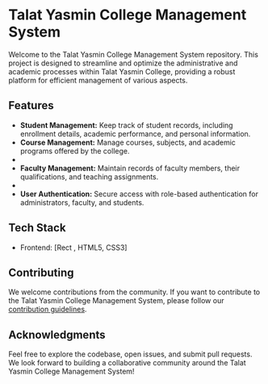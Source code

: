 # Talat Yasmin College Management System

Welcome to the Talat Yasmin College Management System repository. This project is designed to streamline and optimize the administrative and academic processes within Talat Yasmin College, providing a robust platform for efficient management of various aspects.

## Features

- **Student Management:** Keep track of student records, including enrollment details, academic performance, and personal information.
- **Course Management:** Manage courses, subjects, and academic programs offered by the college.
- 
- **Faculty Management:** Maintain records of faculty members, their qualifications, and teaching assignments.
- 
- **User Authentication:** Secure access with role-based authentication for administrators, faculty, and students.

## Tech Stack

- Frontend: [Rect , HTML5, CSS3]



## Contributing

We welcome contributions from the community. If you want to contribute to the Talat Yasmin College Management System, please follow our [contribution guidelines](link-to-contribution-guidelines).


## Acknowledgments



Feel free to explore the codebase, open issues, and submit pull requests. We look forward to building a collaborative community around the Talat Yasmin College Management System!
